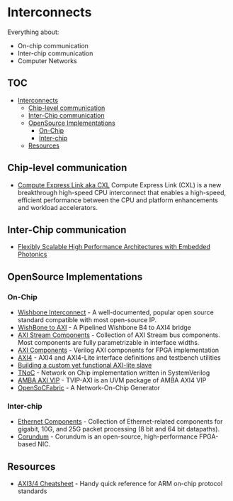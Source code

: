 # Interconnects

Everything about:

- On-chip communication
- Inter-chip communication
- Computer Networks

## TOC 

- [Interconnects](#interconnects)
  - [Chip-level communication](#chip-level-communication)
  - [Inter-Chip communication](#inter-chip-communication)
  - [OpenSource Implementations](#opensource-implementations)
    - [On-Chip](#on-chip)
    - [Inter-chip](#inter-chip)
  - [Resources](#resources)

## Chip-level communication

- [Compute Express Link aka CXL](https://www.computeexpresslink.org/) Compute Express Link (CXL) is a new breakthrough high-speed CPU interconnect that enables a high-speed, efficient performance between the CPU and platform enhancements and workload accelerators.

## Inter-Chip communication

- [Flexibly Scalable High Performance Architectures with Embedded Photonics](https://insidehpc.com/2019/07/flexibly-scalable-high-performance-architectures-with-embedded-photonics/)

## OpenSource Implementations

### On-Chip

- [Wishbone Interconnect](https://github.com/fossi-foundation/wishbone) - A well-documented, popular open source standard compatible with most open-source IP.
- [WishBone to AXI](https://github.com/ZipCPU/wb2axip) - A Pipelined Wishbone B4 to AXI4 bridge
- [AXI Stream Components](https://github.com/alexforencich/verilog-axis) - Collection of AXI Stream bus components. Most components are fully parametrizable in interface widths.
- [AXI Components](https://github.com/alexforencich/verilog-axi) - Verilog AXI components for FPGA implementation
- [AXI4](https://github.com/pulp-platform/axi) - AXI4 and AXI4-Lite interface definitions and testbench utilities
- [Building a custom yet functional AXI-lite slave](https://zipcpu.com/blog/2019/01/12/demoaxilite.html)
- [TNoC](https://github.com/taichi-ishitani/tnoc) - Network on Chip implementation written in SystemVerilog
- [AMBA AXI VIP](https://github.com/taichi-ishitani/tvip-axi) - TVIP-AXI is an UVM package of AMBA AXI4 VIP
- [OpenSoCFabric](https://github.com/LBL-CoDEx/OpenSoCFabric) - A Network-On-Chip Generator

### Inter-chip

- [Ethernet Components](https://github.com/alexforencich/verilog-ethernet) - Collection of Ethernet-related components for gigabit, 10G, and 25G packet processing (8 bit and 64 bit datapaths).
- [Corundum](https://github.com/ucsdsysnet/corundum) - Corundum is an open-source, high-performance FPGA-based NIC.

## Resources

- [AXI3/4 Cheatsheet](https://github.com/rajesh-s/axi_chestsheet) - Handy quick reference for ARM on-chip protocol standards
